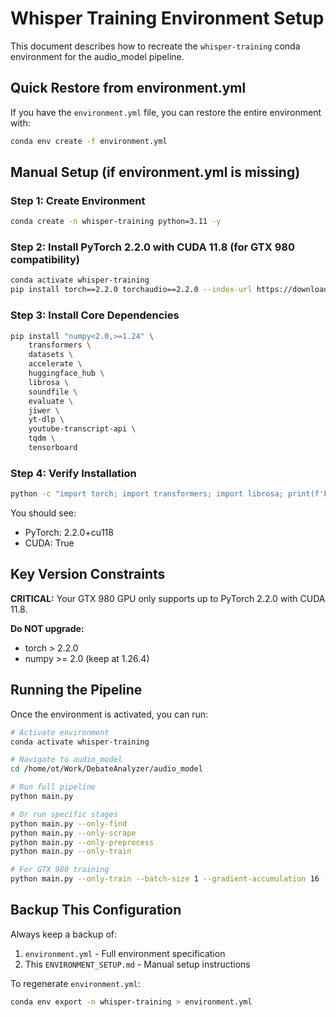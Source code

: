 # Whisper Training Environment Setup

This document describes how to recreate the `whisper-training` conda environment for the audio_model pipeline.

## Quick Restore from environment.yml

If you have the `environment.yml` file, you can restore the entire environment with:

```bash
conda env create -f environment.yml
```

## Manual Setup (if environment.yml is missing)

### Step 1: Create Environment
```bash
conda create -n whisper-training python=3.11 -y
```

### Step 2: Install PyTorch 2.2.0 with CUDA 11.8 (for GTX 980 compatibility)
```bash
conda activate whisper-training
pip install torch==2.2.0 torchaudio==2.2.0 --index-url https://download.pytorch.org/whl/cu118
```

### Step 3: Install Core Dependencies
```bash
pip install "numpy<2.0,>=1.24" \
    transformers \
    datasets \
    accelerate \
    huggingface_hub \
    librosa \
    soundfile \
    evaluate \
    jiwer \
    yt-dlp \
    youtube-transcript-api \
    tqdm \
    tensorboard
```

### Step 4: Verify Installation
```bash
python -c "import torch; import transformers; import librosa; print(f'PyTorch: {torch.__version__}'); print(f'CUDA: {torch.cuda.is_available()}')"
```

You should see:
- PyTorch: 2.2.0+cu118
- CUDA: True

## Key Version Constraints

**CRITICAL:** Your GTX 980 GPU only supports up to PyTorch 2.2.0 with CUDA 11.8.

**Do NOT upgrade:**
- torch > 2.2.0
- numpy >= 2.0 (keep at 1.26.4)

## Running the Pipeline

Once the environment is activated, you can run:

```bash
# Activate environment
conda activate whisper-training

# Navigate to audio_model
cd /home/ot/Work/DebateAnalyzer/audio_model

# Run full pipeline
python main.py

# Or run specific stages
python main.py --only-find
python main.py --only-scrape
python main.py --only-preprocess
python main.py --only-train

# For GTX 980 training
python main.py --only-train --batch-size 1 --gradient-accumulation 16 --epochs 3
```

## Backup This Configuration

Always keep a backup of:
1. `environment.yml` - Full environment specification
2. This `ENVIRONMENT_SETUP.md` - Manual setup instructions

To regenerate `environment.yml`:
```bash
conda env export -n whisper-training > environment.yml
```
